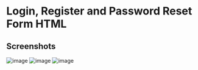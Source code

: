 Login, Register and Password Reset Form HTML
======================

## Screenshots
![image](https://user-images.githubusercontent.com/30528898/30311642-f01074e2-97b3-11e7-98e6-ce48597f1116.png)
![image](https://user-images.githubusercontent.com/30528898/30311660-00a39410-97b4-11e7-95b9-961d92180673.png)
![image](https://user-images.githubusercontent.com/30528898/30311671-09190954-97b4-11e7-9739-7f32f1a69b11.png)
